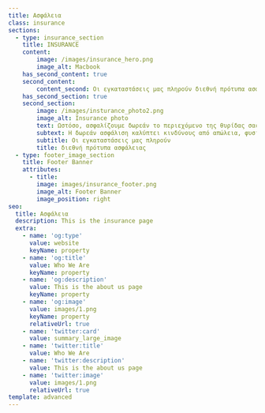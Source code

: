 ```yaml
---
title: Ασφάλεια
class: insurance
sections:
  - type: insurance_section
    title: INSURANCE
    content: 
        image: /images/insurance_hero.png
        image_alt: Macbook
    has_second_content: true
    second_content:
        content_second: Οι εγκαταστάσεις μας πληρούν διεθνή πρότυπα ασφάλειας έναντι όλων των κινδύνων από φυσικά φαινόμενα όπως σεισμό, φωτιά, πλημμύρα και φυλάσσονται τόσο με ηλεκτρονικά συστήματα όσο και μέσω 24ωρης, φυσικής φύλαξης.
    has_second_section: true
    second_section:
        image: /images/insturance_photo2.png
        image_alt: Insurance photo
        text: Ωστόσο, ασφαλίζουμε δωρεάν το περιεχόμενο της θυρίδας σας μέχρι 5.000 € σε συνεργασία με έναν από τους μεγαλύτερους Ασφαλιστικούς Ομίλους διεθνώς.
        subtext: Η δωρεάν ασφάλιση καλύπτει κινδύνους από απώλεια, φυσικά φαινόμενα, φθορά, ακόμα και η κλοπή με παραβίαση, διάρρηξη.
        subtitle: Οι εγκαταστάσεις μας πληρούν
        title: διεθνή πρότυπα ασφάλειας
  - type: footer_image_section
    title: Footer Banner
    attributes:
      - title: 
        image: images/insurance_footer.png
        image_alt: Footer Banner 
        image_position: right
seo:
  title: Ασφάλεια
  description: This is the insurance page
  extra:
    - name: 'og:type'
      value: website
      keyName: property
    - name: 'og:title'
      value: Who We Are
      keyName: property
    - name: 'og:description'
      value: This is the about us page
      keyName: property
    - name: 'og:image'
      value: images/1.png
      keyName: property
      relativeUrl: true
    - name: 'twitter:card'
      value: summary_large_image
    - name: 'twitter:title'
      value: Who We Are
    - name: 'twitter:description'
      value: This is the about us page
    - name: 'twitter:image'
      value: images/1.png
      relativeUrl: true
template: advanced
---
```

